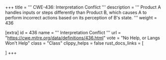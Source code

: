 +++
title = '''
CWE-436: Interpretation Conflict
'''
description	= '''
Product A handles inputs or steps differently than Product B, which causes A to perform incorrect actions based on its perception of B's state.
'''
weight = 436

[extra]
id = 436
name = '''
Interpretation Conflict
'''
url = "https://cwe.mitre.org/data/definitions/436.html"
vote = "No Help, or Langs Won't Help"
class = "Class"
clippy_helps = false
rust_docs_links = [
	
]
+++

